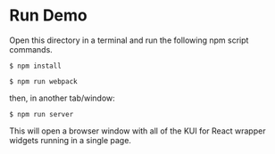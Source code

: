 # Run Demo

Open this directory in a terminal and run the following npm script commands.

```
$ npm install
```

```
$ npm run webpack
```

then, in another tab/window:

```
$ npm run server
```

This will open a browser window with all of the KUI for React wrapper widgets running in a single page.
